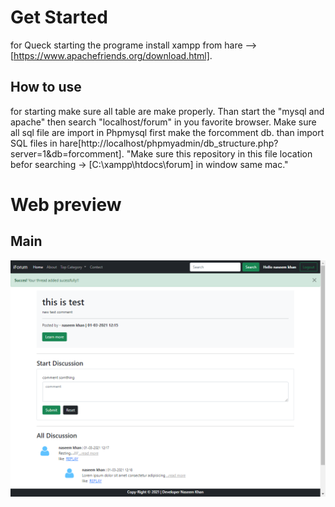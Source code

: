 # Get Started
for Queck starting the programe install xampp from hare --> [https://www.apachefriends.org/download.html]. 

## How to use
for starting make sure all table are make properly. Than start the "mysql and apache" then search "localhost/forum" in you favorite browser.
Make sure all sql file are import in Phpmysql first make the forcomment db. than import SQL files in hare[http://localhost/phpmyadmin/db_structure.php?server=1&db=forcomment].
"Make sure this repository in this file location befor searching  -> [C:\xampp\htdocs\forum] in window same mac."

# Web preview
## Main
![home](./rv4.png)

